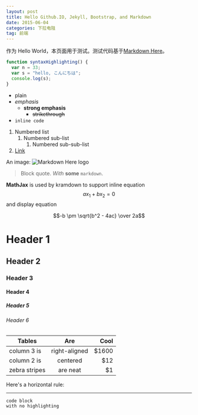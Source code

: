 ```yaml
---
layout: post
title: Hello Github.IO, Jekyll, Bootstrap, and Markdown
date: 2015-06-04
categories: 下拉电阻
tag: 前端
---
```


作为 Hello World，本页面用于测试。测试代码基于[Markdown Here](http://markdown-here.com/)。

~~~javascript
function syntaxHighlighting() {
  var n = 33;
  var s = "hello, こんにちは";
  console.log(s);
}
~~~

* plain
* *emphasis*
  * **strong emphasis**
    * ~~strikethrough~~
* `inline code`

1. Numbered list
   1. Numbered sub-list
      1. Numbered sub-sub-list
2. [Link](https://www.google.com)


An image: ![Markdown Here logo](http://adam-p.github.io/markdown-here/img/icon24.png) 

> Block quote.
> *With* **some** `markdown`.

**MathJax** is used by kramdown to support inline equation $$ax_1+bx_2=0$$ and display equation

$$-b \pm \sqrt{b^2 - 4ac} \over 2a$$

# Header 1

## Header 2

### Header 3

#### Header 4

##### Header 5

###### Header 6
  
| Tables | Are | Cool |
| ------------- |:-------------:| -----:|
| column 3 is | right-aligned | $1600 |
| column 2 is | centered | $12 |
| zebra stripes | are neat | $1 |

Here's a horizontal rule:

---

~~~
code block
with no highlighting
~~~

